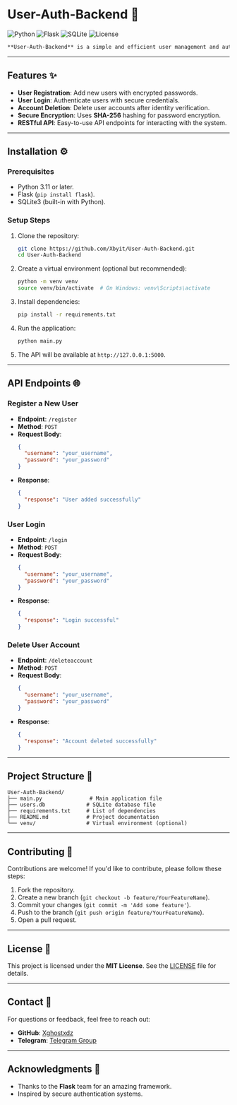 
# User-Auth-Backend 🔐

![Python](https://img.shields.io/badge/Python-3.11%2B-blue)
![Flask](https://img.shields.io/badge/Flask-2.3.2-green)
![SQLite](https://img.shields.io/badge/SQLite-3-lightgrey)
![License](https://img.shields.io/badge/License-MIT-orange)
```markdown
**User-Auth-Backend** is a simple and efficient user management and authentication system built using **Flask** and **SQLite**. This project allows users to register, log in, and delete their accounts securely.
```

---

## Features ✨

- **User Registration**: Add new users with encrypted passwords.
- **User Login**: Authenticate users with secure credentials.
- **Account Deletion**: Delete user accounts after identity verification.
- **Secure Encryption**: Uses **SHA-256** hashing for password encryption.
- **RESTful API**: Easy-to-use API endpoints for interacting with the system.

---

## Installation ⚙️

### Prerequisites
- Python 3.11 or later.
- Flask (`pip install flask`).
- SQLite3 (built-in with Python).

### Setup Steps

1. Clone the repository:
   ```bash
   git clone https://github.com/Xbyit/User-Auth-Backend.git
   cd User-Auth-Backend
   ```

2. Create a virtual environment (optional but recommended):
   ```bash
   python -m venv venv
   source venv/bin/activate  # On Windows: venv\Scripts\activate
   ```

3. Install dependencies:
   ```bash
   pip install -r requirements.txt
   ```

4. Run the application:
   ```bash
   python main.py
   ```

5. The API will be available at `http://127.0.0.1:5000`.

---

## API Endpoints 🌐

### Register a New User
- **Endpoint**: `/register`
- **Method**: `POST`
- **Request Body**:
  ```json
  {
    "username": "your_username",
    "password": "your_password"
  }
  ```
- **Response**:
  ```json
  {
    "response": "User added successfully"
  }
  ```

### User Login
- **Endpoint**: `/login`
- **Method**: `POST`
- **Request Body**:
  ```json
  {
    "username": "your_username",
    "password": "your_password"
  }
  ```
- **Response**:
  ```json
  {
    "response": "Login successful"
  }
  ```

### Delete User Account
- **Endpoint**: `/deleteaccount`
- **Method**: `POST`
- **Request Body**:
  ```json
  {
    "username": "your_username",
    "password": "your_password"
  }
  ```
- **Response**:
  ```json
  {
    "response": "Account deleted successfully"
  }
  ```

---

## Project Structure 📂

```
User-Auth-Backend/
├── main.py               # Main application file
├── users.db             # SQLite database file
├── requirements.txt     # List of dependencies
├── README.md            # Project documentation
└── venv/                # Virtual environment (optional)
```

---

## Contributing 🤝

Contributions are welcome! If you'd like to contribute, please follow these steps:

1. Fork the repository.
2. Create a new branch (`git checkout -b feature/YourFeatureName`).
3. Commit your changes (`git commit -m 'Add some feature'`).
4. Push to the branch (`git push origin feature/YourFeatureName`).
5. Open a pull request.

---

## License 📜

This project is licensed under the **MIT License**. See the [LICENSE](LICENSE) file for details.

---

## Contact 📧

For questions or feedback, feel free to reach out:

- **GitHub**: [Xghostxdz](https://github.com/Xbyit)
- **Telegram**: [Telegram Group](https://t.me/XTOOLPYCHAT)

---

## Acknowledgments 🙏

- Thanks to the **Flask** team for an amazing framework.
- Inspired by secure authentication systems.

